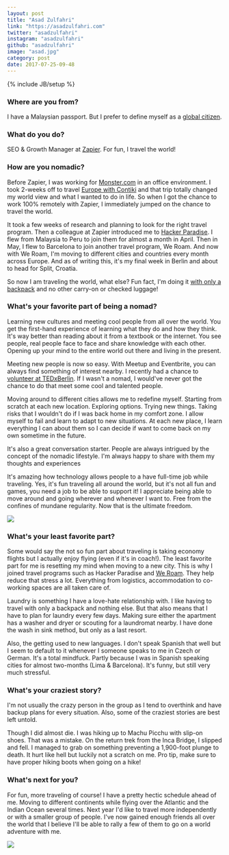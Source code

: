 ```yaml
---
layout: post
title: "Asad Zulfahri"
link: "https://asadzulfahri.com"
twitter: "asadzulfahri"
instagram: "asadzulfahri"
github: "asadzulfahri"
image: "asad.jpg"
category: post
date: 2017-07-25-09-48
---
```

{% include JB/setup %}

### Where are you from?
I have a Malaysian passport. But I prefer to define myself as a [global citizen](https://bitnation.co/user/asadzulfahri/).

### What do you do?
SEO & Growth Manager at [Zapier](https://zapier.com/). For fun, I travel the world!


### How are you nomadic?
Before Zapier, I was working for [Monster.com](https://www.monster.com/?disgeo=true) in an office environment. I took 2-weeks off to travel [Europe with Contiki](https://asadzulfahri.com/blog/contiki-travel-log-2016-eu-discovery/) and that trip totally changed my world view and what I wanted to do in life. So when I got the chance to work 100% remotely with Zapier, I immediately jumped on the chance to travel the world.

It took a few weeks of research and planning to look for the right travel program. Then a colleague at Zapier introduced me to [Hacker Paradise](https://asadzulfahri.com/blog/hacker-paradise-review-lima-2017/). I flew from Malaysia to Peru to join them for almost a month in April. Then in May, I flew to Barcelona to join another travel program, We Roam. And now with We Roam, I'm moving to different cities and countries every month across Europe. And as of writing this, it's my final week in Berlin and about to head for Split, Croatia.

So now I am traveling the world, what else? Fun fact, I'm doing it [with only a backpack](https://asadzulfahri.com/blog/traveling-world-backpack-minimalist-packing/) and no other carry-on or checked luggage! 


### What's your favorite part of being a nomad?
Learning new cultures and meeting cool people from all over the world. You get the first-hand experience of learning what they do and how they think. It's way better than reading about it from a textbook or the internet. You see people, real people face to face and share knowledge with each other. Opening up your mind to the entire world out there and living in the present.

Meeting new people is now so easy. With Meetup and Eventbrite, you can always find something of interest nearby. I recently had a chance to [volunteer at TEDxBerlin](https://asadzulfahri.com/blog/volunteering-tedxberlinsalon-democracy-2017/). If I wasn't a nomad, I would've never got the chance to do that meet some cool and talented people.

Moving around to different cities allows me to redefine myself. Starting from scratch at each new location. Exploring options. Trying new things. Taking risks that I wouldn't do if I was back home in my comfort zone. I allow myself to fail and learn to adapt to new situations. At each new place, I learn everything I can about them so I can decide if want to come back on my own sometime in the future.

It's also a great conversation starter. People are always intrigued by the concept of the nomadic lifestyle. I'm always happy to share with them my thoughts and experiences

It's amazing how technology allows people to a have full-time job while traveling. Yes, it's fun traveling all around the world, but it's not all fun and games, you need a job to be able to support it! I appreciate being able to move around and going wherever and whenever I want to. Free from the confines of mundane regularity. Now that is the ultimate freedom.

<img src="{{ BASE_PATH }}/assets/img/posts/asad-alt.jpg" class="inner-post-image" />

### What's your least favorite part?
Some would say the not so fun part about traveling is taking economy flights but I actually enjoy flying (even if it's in coach!). The least favorite part for me is resetting my mind when moving to a new city. This is why I joined travel programs such as Hacker Paradise and [We Roam](https://asadzulfahri.com/blog/we-roam-review-polaris-2017/). They help reduce that stress a lot. Everything from logistics, accommodation to co-working spaces are all taken care of.

Laundry is something I have a love-hate relationship with. I like having to travel with only a backpack and nothing else. But that also means that I have to plan for laundry every few days. Making sure either the apartment has a washer and dryer or scouting for a laundromat nearby. I have done the wash in sink method, but only as a last resort.

Also, the getting used to new languages. I don't speak Spanish that well but I seem to default to it whenever I someone speaks to me in Czech or German. It's a total mindfuck. Partly because I was in Spanish speaking cities for almost two-months (Lima & Barcelona). It's funny, but still very much stressful.


### What's your craziest story?
I'm not usually the crazy person in the group as I tend to overthink and have backup plans for every situation. Also, some of the craziest stories are best left untold.

Though I did almost die. I was hiking up to Machu Picchu with slip-on shoes. That was a mistake. On the return trek from the Inca Bridge, I slipped and fell. I managed to grab on something preventing a 1,900-foot plunge to death. It hurt like hell but luckily not a scratch on me. Pro tip, make sure to have proper hiking boots when going on a hike!


### What's next for you?
For fun, more traveling of course! I have a pretty hectic schedule ahead of me. Moving to different continents while flying over the Atlantic and the Indian Ocean several times. Next year I'd like to travel more independently or with a smaller group of people. I've now gained enough friends all over the world that I believe I'll be able to rally a few of them to go on a world adventure with me.

<img src="{{ BASE_PATH }}/assets/img/posts/asad-barcelona.jpg" class="inner-post-image" />
